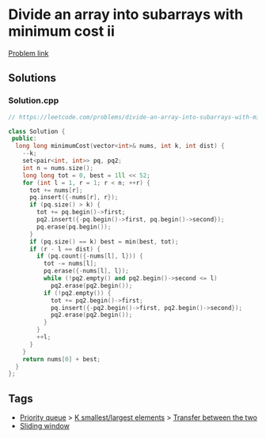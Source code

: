 # Divide an array into subarrays with minimum cost ii

[Problem link](https://leetcode.com/problems/divide-an-array-into-subarrays-with-minimum-cost-ii/)

## Solutions


### Solution.cpp
```cpp
// https://leetcode.com/problems/divide-an-array-into-subarrays-with-minimum-cost-ii/

class Solution {
 public:
  long long minimumCost(vector<int>& nums, int k, int dist) {
    --k;
    set<pair<int, int>> pq, pq2;
    int n = nums.size();
    long long tot = 0, best = 1ll << 52;
    for (int l = 1, r = 1; r < n; ++r) {
      tot += nums[r];
      pq.insert({-nums[r], r});
      if (pq.size() > k) {
        tot += pq.begin()->first;
        pq2.insert({-pq.begin()->first, pq.begin()->second});
        pq.erase(pq.begin());
      }
      if (pq.size() == k) best = min(best, tot);
      if (r - l == dist) {
        if (pq.count({-nums[l], l})) {
          tot -= nums[l];
          pq.erase({-nums[l], l});
          while (!pq2.empty() and pq2.begin()->second <= l)
            pq2.erase(pq2.begin());
          if (!pq2.empty()) {
            tot += pq2.begin()->first;
            pq.insert({-pq2.begin()->first, pq2.begin()->second});
            pq2.erase(pq2.begin());
          }
        }
        ++l;
      }
    }
    return nums[0] + best;
  }
};
```
## Tags

* [Priority queue](/README.md#Priority_queue) > [K smallest/largest elements](/README.md#Priority_queue-K_smallest_largest_elements) > [Transfer between the two](/README.md#Priority_queue-K_smallest_largest_elements-Transfer_between_the_two)
* [Sliding window](/README.md#Sliding_window)
